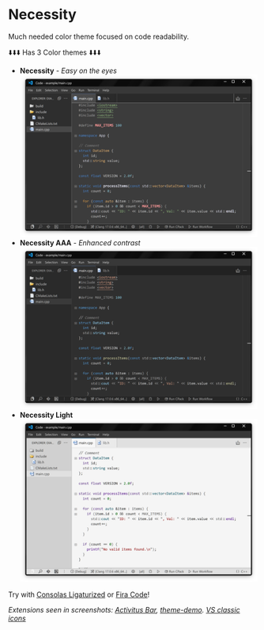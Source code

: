 # Necessity 

Much needed color theme focused on code readability.

⬇️⬇️⬇️ Has 3 Color themes  ⬇️⬇️⬇️

- **Necessity** - *Easy on the eyes*![](demo/necessity.png)
- **Necessity AAA** - *Enhanced contrast*![](demo/necessity-aaa.png)
- **Necessity Light**![](demo/necessity-light.png)

Try with [Consolas Ligaturized](https://github.com/somq/consolas-ligaturized/) or [Fira Code](https://github.com/tonsky/FiraCode)!

*Extensions seen in screenshots: [Activitus Bar](https://marketplace.visualstudio.com/items?itemName=Gruntfuggly.activitusbar), [theme-demo](https://marketplace.visualstudio.com/items/?itemName=xinche.theme-demo). [VS classic icons](https://marketplace.visualstudio.com/items/?itemName=jez9999.vsclassic-icon-theme)*